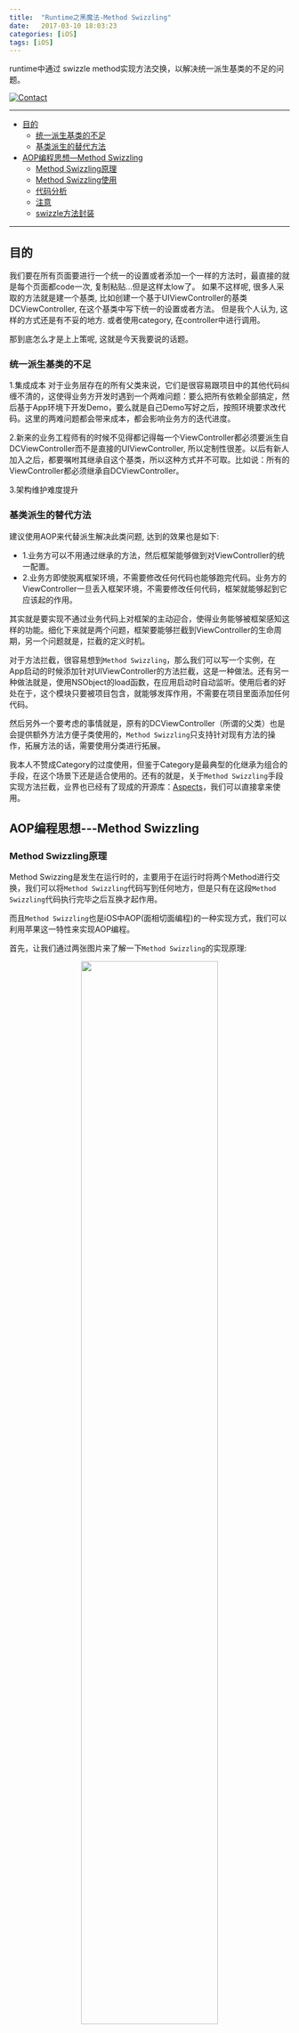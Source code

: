 ```yaml
---
title:  "Runtime之黑魔法-Method Swizzling"
date:   2017-03-10 18:03:23
categories: [iOS]
tags: [iOS]
---
```


runtime中通过 swizzle method实现方法交换，以解决统一派生基类的不足的问题。

[![Contact](https://img.shields.io/badge/contact-wangyanchang21-green.svg)](https://github.com/wangyanchang21)

------

- [目的](#目的)
	- [统一派生基类的不足](#统一派生基类的不足)
	- [基类派生的替代方法](#基类派生的替代方法)
- [AOP编程思想—Method Swizzling](#aop编程思想—method-swizzling)
	- [Method Swizzling原理](#method-swizzling原理)
	- [Method Swizzling使用](#method-swizzling使用)
	- [代码分析](#代码分析)
	- [注意](#注意)
	- [swizzle方法封装](#swizzle方法封装)

------

## 目的

我们要在所有页面要进行一个统一的设置或者添加一个一样的方法时，最直接的就是每个页面都code一次, 复制粘贴...但是这样太low了。  如果不这样呢, 很多人采取的方法就是建一个基类, 比如创建一个基于UIViewController的基类DCViewController, 在这个基类中写下统一的设置或者方法。 但是我个人认为, 这样的方式还是有不妥的地方. 或者使用category, 在controller中进行调用。

那到底怎么才是上上策呢, 这就是今天我要说的话题。

### 统一派生基类的不足

1.集成成本 
对于业务层存在的所有父类来说，它们是很容易跟项目中的其他代码纠缠不清的，这使得业务方开发时遇到一个两难问题：要么把所有依赖全部搞定，然后基于App环境下开发Demo，要么就是自己Demo写好之后，按照环境要求改代码。这里的两难问题都会带来成本，都会影响业务方的迭代进度。 

2.新来的业务工程师有的时候不见得都记得每一个ViewController都必须要派生自DCViewController而不是直接的UIViewController, 所以定制性很差。以后有新人加入之后，都要嘱咐其继承自这个基类，所以这种方式并不可取。比如说：所有的ViewController都必须继承自DCViewController。 

3.架构维护难度提升

### 基类派生的替代方法

建议使用AOP来代替派生解决此类问题, 达到的效果也是如下:    

- 1.业务方可以不用通过继承的方法，然后框架能够做到对ViewController的统一配置。    
- 2.业务方即使脱离框架环境，不需要修改任何代码也能够跑完代码。业务方的ViewController一旦丢入框架环境，不需要修改任何代码，框架就能够起到它应该起的作用。   

其实就是要实现不通过业务代码上对框架的主动迎合，使得业务能够被框架感知这样的功能。细化下来就是两个问题，框架要能够拦截到ViewController的生命周期，另一个问题就是，拦截的定义时机。 

对于方法拦截，很容易想到`Method Swizzling`，那么我们可以写一个实例，在App启动的时候添加针对UIViewController的方法拦截，这是一种做法。还有另一种做法就是，使用NSObject的load函数，在应用启动时自动监听。使用后者的好处在于，这个模块只要被项目包含，就能够发挥作用，不需要在项目里面添加任何代码。

然后另外一个要考虑的事情就是，原有的DCViewController（所谓的父类）也是会提供额外方法方便子类使用的，`Method Swizzling`只支持针对现有方法的操作，拓展方法的话，需要使用分类进行拓展。 

我本人不赞成Category的过度使用，但鉴于Category是最典型的化继承为组合的手段，在这个场景下还是适合使用的。还有的就是，关于`Method Swizzling`手段实现方法拦截，业界也已经有了现成的开源库：[Aspects](https://github.com/steipete/Aspects)，我们可以直接拿来使用。

## AOP编程思想---Method Swizzling

### Method Swizzling原理

Method Swizzing是发生在运行时的，主要用于在运行时将两个Method进行交换，我们可以将`Method Swizzling`代码写到任何地方，但是只有在这段`Method Swizzling`代码执行完毕之后互换才起作用。

而且`Method Swizzling`也是iOS中AOP(面相切面编程)的一种实现方式，我们可以利用苹果这一特性来实现AOP编程。

首先，让我们通过两张图片来了解一下`Method Swizzling`的实现原理:

<center>
<img src="https://raw.githubusercontent.com/wangyanchang21/wangyanchang21.github.io/master/resource/trustwallet-2/20170310161902367.png" width="70%" img/>
</center>

dispath talbe的概念:   

- In computer science, a dispatch table is a table of pointers to functions or methods. Use of such a table is a common technique when implementing late binding in object-oriented programming.

在Objective-C中调用一个方法，其实是向一个对象发送消息，查找消息的唯一依据是`SEL`的名字。在每个类中都有一个`Dispatch Table`，这个`Dispatch Table`本质是将类中的`SEL`和`IMP`(指向这个方法实现的函数指针)进行对应。第一张图就是体现了`SEL`和这个方法实现的函数指针的映射关系。

在OC语言的runtime特性中，调用一个对象的方法就是给这个对象发送消息。是通过查找接收消息对象的dispath table，从中查找对应的`SEL`，这个`SEL`对应着一个`IMP`(一个`IMP`可以对应多个`SEL`)，通过这个`IMP`找到对应的方法调用。


<center>
<img src="https://raw.githubusercontent.com/wangyanchang21/wangyanchang21.github.io/master/resource/trustwallet-2/20170310161911945.png" width="70%" img/>
</center>

而`Method Swizzling`就是对 dispath table进行了操作，让`SEL`对应另一个`IMP`。利用Objective-C的动态特性，改变其映射, 它可以使得在运行时通过改变 `SEL` 在类的消息分发列表中的映射从而改变方法的调用。

第二图中SELC原本对应着IMPc，但是为了更方便的实现特定业务需求，我们在图二中添加了SELN和IMPn，并且让SELC指向了IMPn，而SELN则指向了IMPc，这样就实现了`方法互换`。但需要注意的是, `Method Swizzling`只能改变方法的映射, 而不是改变方法的实现。


### Method Swizzling使用

创建UIViewController的分类UIViewController+Swizzling

``` swift
@implementation UIViewController (Swizzling)

+ (void)load {
    [super load];
    
    static dispatch_once_t onceToken;
    dispatch_once(&onceToken, ^{
        
		SEL originalSelector = @selector(viewDidLoad);
		SEL swizzleSelector = @selector(dc_swizzlingViewDidLoad);
        
        Method originalMethod = class_getInstanceMethod([self class], originalSelector);
        Method swizzleMethod = class_getInstanceMethod([self class], swizzleSelector);
        
        BOOL didAddMethod = class_addMethod([self class],
                                            originalSelector,
                                            method_getImplementation(swizzleMethod),
                                            method_getTypeEncoding(swizzleMethod));
        
        if (didAddMethod) {
            class_replaceMethod([self class],
                                swizzleSelector,
                                method_getImplementation(originalMethod),
                                method_getTypeEncoding(originalMethod));
        }else{
            method_exchangeImplementations(originalMethod, swizzleMethod);
        }
    });
}
// 和viewDidLoad方法进行交换的方法
- (void)dc_swizzlingViewDidLoad {
    NSString *str = [NSString stringWithFormat:@"%@", self.class];
    
    // 我们在这里加一个判断，将系统的UIViewController的对象剔除掉
    if(![str containsString:@"UI"]){
        NSLog(@"swizzlingViewDidLoad___统计打点 : %@", self.class);
    }
    
    //这里使用dc_swizzlingViewDidLoad是不会产生递归调用的, 因为方法已经互换, 所以这里调用的是其实是viewDidLoad
    [self dc_swizzlingViewDidLoad];
}

- (void)customBaseMethod
{
    NSLog(@"custom base method has invoked");
}

@end
```

### 代码分析

#### 概念

1.Selectors/Methods/Implementations

在 Objective-C 的运行时中，`selectors`, `methods`, `implementations` 指代了不同概念。下面是三个概念的官方说明:

- Selector（typedef struct objc_selector *SEL）:在运行时 Selectors 用来代表一个方法的名字。Selector 是一个在运行时被注册（或映射）的C类型字符串。Selector由编译器产生并且在当类被加载进内存时由运行时自动进行名字和实现的映射。
- Method（typedef struct objc_method *Method）:方法是一个不透明的用来代表一个方法的定义的类型。
- Implementation（typedef id (*IMP)(id, SEL,...)）:这个数据类型指向一个方法的实现的最开始的地方。该方法为当前CPU架构使用标准的C方法调用来实现。该方法的第一个参数指向调用方法的自身（即内存中类的实例对象，若是调用类方法，该指针则是指向元类对象metaclass）。第二个参数是这个方法的名字selector，该方法的真正参数紧随其后。

总结一下, selector, method, implementation 这三个概念之间关系的最好方式是：在运行时，类（Class）维护了一个消息分发列表来解决消息的正确发送。每一个消息列表的入口是一个方法（Method），这个方法映射了一对键值对，其中键值是这个方法的名字 selector（SEL），值是指向这个方法实现的函数指针 implementation（IMP）。 `Method Swizzling` 修改了类的消息分发列表使得已经存在的 selector 映射了另一个实现 implementation，同时重命名了原生方法的实现为一个新的 selector。

2.class_getInstanceMethod()

返回该类指定的实例方法, 通过`class_getInstanceMethod()`函数从当前类的`method list`获取实例方法，如果是类方法就使用`class_getClassMethod()`函数获取。

``` swift
/** 
* Returns a specified instance method for a given class.
* 
* @param cls The class you want to inspect.
* @param name The selector of the method you want to retrieve.
* 
* @return The method that corresponds to the implementation of the selector specified by 
*  \e name for the class specified by \e cls, or \c NULL if the specified class or its 
*  superclasses do not contain an instance method with the specified selector.
*
* @note This function searches superclasses for implementations, whereas \c class_copyMethodList does not.
*/
```

2.class_addMethod()

我们在这里使用`class_addMethod()`, 对类添加一个交换后对应的方法, 检查当前类有没有添加过此方法

``` swift
/** 
* Adds a new method to a class with a given name and implementation.
* 
* @param cls The class to which to add a method.
* @param name A selector that specifies the name of the method being added.
* @param imp A function which is the implementation of the new method. The function must take at least two arguments—self and _cmd.
* @param types An array of characters that describe the types of the arguments to the method. 
* 
* @return YES if the method was added successfully, otherwise NO 
*  (for example, the class already contains a method implementation with that name).
*
* @note class_addMethod will add an override of a superclass's implementation, 
*  but will not replace an existing implementation in this class. 
*  To change an existing implementation, use method_setImplementation.
*/
```

3.class_replaceMethod()

在上面的代码中逻辑上是这样的, 如果`didAddMethod`返回YES, 即方法添加成功(这里添加的方法名是originalSelector, IMP是swizzleMethod), 所以需要将方法名为swizzleMethod, IMP为originalMethod的方法进行替换, 这样就同样达到了exchang的目的, 更加严谨. `class_replaceMethod`方法调用的时候, 如果没有当前方法, 系统会自动调用`class_addMethod`进行添加. 所以一定能够进行replace.

``` swift
/** 
* Replaces the implementation of a method for a given class.
* 
* @param cls The class you want to modify.
* @param name A selector that identifies the method whose implementation you want to replace.
* @param imp The new implementation for the method identified by name for the class identified by cls.
* @param types An array of characters that describe the types of the arguments to the method. 
*  Since the function must take at least two arguments—self and _cmd, the second and third characters
*  must be “@:” (the first character is the return type).
* 
* @return The previous implementation of the method identified by \e name for the class identified by \e cls.
* 
* @note This function behaves in two different ways:
*  - If the method identified by \e name does not yet exist, it is added as if \c class_addMethod were called. 
*    The type encoding specified by \e types is used as given.
*  - If the method identified by \e name does exist, its \c IMP is replaced as if \c method_setImplementation were called.
*    The type encoding specified by \e types is ignored.
*/
```

4.method_exchangeImplementations()

在上面的代码中逻辑上是这样的, 如果`didAddMethod`返回NO, 即方法添加失败, 说明originalSelector方法名字已经存在, 可以直接使用`method_exchangeImplementations`进行交换.

``` swift
/** 
* Exchanges the implementations of two methods.
* 
* @param m1 Method to exchange with second method.
* @param m2 Method to exchange with first method.
* 
* @note This is an atomic version of the following:
*  \code 
*  IMP imp1 = method_getImplementation(m1);
*  IMP imp2 = method_getImplementation(m2);
*  method_setImplementation(m1, imp2);
*  method_setImplementation(m2, imp1);
*  \endcode
*/
```

#### +load vs +initialize

swizzling应该只在`+load`中完成。 在 Objective-C 的运行时中，每个类有两个方法都会自动调用。`+load` 是在一个类被初始装载时调用，`+initialize` 是在应用第一次调用该类的类方法或实例方法前调用的。两个方法都是可选的，并且只有在方法被实现的情况下才会被调用。

#### dispatch_once

swizzling 应该只在 `dispatch_once` 中完成, 由于 swizzling 改变了全局的状态，所以我们需要确保每个预防措施在运行时都是可用的。原子操作就是这样一个用于确保代码只会被执行一次的预防措施，就算是在不同的线程中也能确保代码只执行一次。`Grand Central Dispatch` 的 `dispatch_once` 满足了所需要的需求，并且应该被当做使用 swizzling 的初始化单例方法的标准。

#### 调用 _cmd

在上面的代码中逻辑上是这样的, 在swizzling交换后的方法`dc_swizzlingViewDidLoad`中又调用了[self dc_swizzlingViewDidLoad], 这样不会产生递归调用吗? 答案是, 这里使用`dc_swizzlingViewDidLoad`是不会产生递归调用的, 因为方法已经互换, 所以这里调用的是其实是已经交换后的viewDidLoad.

### 注意

- 在交换方法实现后记得要调用原生方法的实现（除非你非常确定可以不用调用原生方法的实现）：APIs 提供了输入输出的规则，而在输入输出中间的方法实现就是一个看不见的黑盒。交换了方法实现并且一些回调方法不会调用原生方法的实现这可能会造成底层实现的崩溃。
- 避免冲突：为分类的方法加前缀，一定要确保调用了原生方法的所有地方不会因为你交换了方法的实现而出现意想不到的结果。
- 注意[super load], 如果你为一个父类和一个子类同时写了一个swizzling method, 方法都是交换的是viewDidLoad方法, swizzling后的方法名字也相同的话,而且子类的load中还调用了[super load] . 这样的话, 在子类加载时, 会在成父类的swizzling方法递归调用, 为什么呢, 等有时间了, 我在补充代码说明吧
- 理解实现原理：只是简单的拷贝粘贴交换方法实现的代码而不去理解实现原理很可能会让 App 产生不可思议的事情。阅读 [Objective-C Runtime Reference](https://developer.apple.com/library/mac/documentation/Cocoa/Reference/ObjCRuntimeRef/index.html#//apple_ref/c/func/method_getImplementation) 并且浏览 能够让你更好理解实现原理。
- swizzling method 很方便, 很强大, 但也可能是杀死你的那把刀. 有利有弊, 严谨的使用, 以免上线那天泪奔不止.


### swizzle方法封装

你可以将此方法封装起来为了让你更方便的使用, 当然也不是必须一模一样地按照上面的代码来进行实现. 比如下面在NSObject分类中的实现, 方便且不失严谨:

``` swift
+ (BOOL)swizzleMethod:(SEL)originSelector withMethod:(SEL)swizzleSelector {
    Method originMethod = class_getInstanceMethod(self, originSelector);
    if (!originMethod) {
        return NO;
    }

    Method swizzleMethod = class_getInstanceMethod(self, swizzleSelector);
    if (!swizzleMethod) {
        return NO;
    }

    class_addMethod(self,
                    originSelector,
                    class_getMethodImplementation(self, originSelector),
                    method_getTypeEncoding(originMethod));

    class_addMethod(self,
                    swizzleSelector,
                    class_getMethodImplementation(self, swizzleSelector),
                    method_getTypeEncoding(swizzleMethod));

    method_exchangeImplementations(class_getInstanceMethod(self, originSelector), class_getInstanceMethod(self, swizzleSelector));

    return YES;
}
```

-------

欢迎指正, [wangyanchang21](https://github.com/wangyanchang21).


